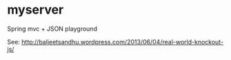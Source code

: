 myserver
========

Spring mvc + JSON playground

See: http://baljeetsandhu.wordpress.com/2013/06/04/real-world-knockout-js/
